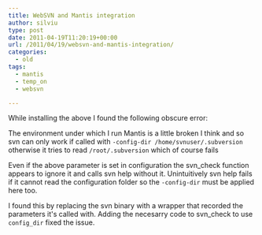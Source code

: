 ```yaml
---
title: WebSVN and Mantis integration
author: silviu
type: post
date: 2011-04-19T11:20:19+00:00
url: /2011/04/19/websvn-and-mantis-integration/
categories:
  - old
tags:
  - mantis
  - temp_on
  - websvn

---
```

While installing the above I found the following obscure error:

The environment under which I run Mantis is a little broken I think and so svn can only work if called with `-config-dir /home/svnuser/.subversion` otherwise it tries to read `/root/.subversion` which of course fails

Even if the above parameter is set in configuration the svn_check function appears to ignore it and calls svn help without it. Unintuitively svn help fails if it cannot read the configuration folder so the `-config-dir` must be applied here too.

I found this by replacing the svn binary with a wrapper that recorded the parameters it's called with. Adding the necesarry code to svn_check to use `config_dir` fixed the issue.